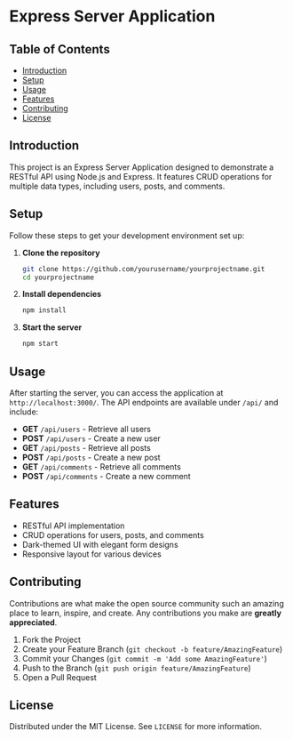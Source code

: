 # Express Server Application

## Table of Contents

- [Introduction](#introduction)
- [Setup](#setup)
- [Usage](#usage)
- [Features](#features)
- [Contributing](#contributing)
- [License](#license)

## Introduction

This project is an Express Server Application designed to demonstrate a RESTful API using Node.js and Express. It features CRUD operations for multiple data types, including users, posts, and comments.

## Setup

Follow these steps to get your development environment set up:

1. **Clone the repository**

   ```bash
   git clone https://github.com/yourusername/yourprojectname.git
   cd yourprojectname
   ```

2. **Install dependencies**

   ```bash
   npm install
   ```

3. **Start the server**
   ```bash
   npm start
   ```

## Usage

After starting the server, you can access the application at `http://localhost:3000/`. The API endpoints are available under `/api/` and include:

- **GET** `/api/users` - Retrieve all users
- **POST** `/api/users` - Create a new user
- **GET** `/api/posts` - Retrieve all posts
- **POST** `/api/posts` - Create a new post
- **GET** `/api/comments` - Retrieve all comments
- **POST** `/api/comments` - Create a new comment

## Features

- RESTful API implementation
- CRUD operations for users, posts, and comments
- Dark-themed UI with elegant form designs
- Responsive layout for various devices

## Contributing

Contributions are what make the open source community such an amazing place to learn, inspire, and create. Any contributions you make are **greatly appreciated**.

1. Fork the Project
2. Create your Feature Branch (`git checkout -b feature/AmazingFeature`)
3. Commit your Changes (`git commit -m 'Add some AmazingFeature'`)
4. Push to the Branch (`git push origin feature/AmazingFeature`)
5. Open a Pull Request

## License

Distributed under the MIT License. See `LICENSE` for more information.
